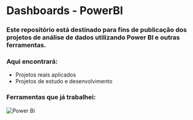 # Dashboards - PowerBI

### Este repositório está destinado para fins de publicação dos projetos de análise de dados utilizando Power BI e outras ferramentas. 

### Aqui encontrará: 
* Projetos reais aplicados
* Projetos de estudo e desenvolvimento 

### Ferramentas que já trabalhei:
![Power Bi]([https://upload.wikimedia.org/wikipedia/commons/c/cf/New_Power_BI_Logo.svg])
